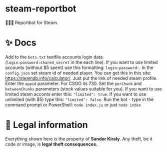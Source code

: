 # steam-reportbot
👮🏻‍♀️ Reportbot for Steam.

<h1 align="left">
	✨ Docs
</h1>

Add to the `bots.txt` textfile accounts login data (`login:password:shared_secret` in the each line). If you want to use limited accounts (without $5 spent) use this formatting: `login:password:`.
In the `config.json` set steam id of needed player. You can get this in this site: https://steamdb.info/calculator/. Just put the link of needed steam profile.
Enter the `appid` parameter. For CSGO its 730.
Set the `perChunk` and `betweenChunks` parameters (stock values suitable for you).
If you want to use limited steam acconts enter this: `"limited": true`. If you want to use unlimited (with $5) type this: `"limited": false`.
Run the bot - type in the command prompt or PowerShell: `node index.js` or just `node index`

<h1 align="left">🔖 Legal information</h1>
<p align="left">
	Everything shown here is the property of <b>Sandor Kiraly</b>.
	Any theft, be it code or image, is  <b>legal theft
	consequences. </b>
</p>
